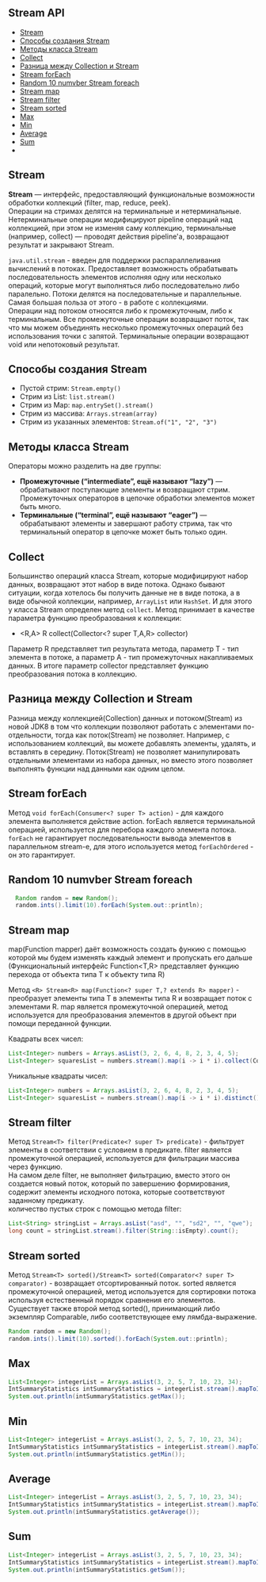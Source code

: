 ## Stream API

- [Stream](#Stream)
- [Способы создания Stream](#Способы-создания-Stream)
- [Методы класса Stream](#Методы-класса-Stream)
- [Collect](#Collect)
- [Разница между Collection и Stream](#Разница-между-Collection-и-Stream)
- [Stream forEach](#Stream-forEach)
- [Random 10 numvber Stream foreach](#Random-10-numvber-Stream-foreach)
- [Stream map](#Stream-map)
- [Stream filter](#Stream-filter)
- [Stream sorted](#Stream-sorted)
- [Max](#Max)
- [Min](#Min)
- [Average](#Average)
- [Sum](#Sum)
- [](#)

## Stream
__Stream__ — интерфейс, предоставляющий функциональные возможности обработки коллекций (filter, map, reduce, peek).  
Операции на стримах делятся на терминальные и нетерминальные. Нетерминальные операции модифицируют pipeline операций 
над коллекцией, при этом не изменяя саму коллекцию, терминальные (например, collect) — проводят действия pipeline'а, 
возвращают результат и закрывают Stream.

`java.util.stream` - введен для поддержки распараллеливания вычислений в потоках. Предоставляет возможность 
обрабатывать последовательность элементов исполняя одну или несколько операций, которые могут выполняться 
либо последовательно либо паралельно. Потоки делятся на последовательные и параллельные. Самая большая польза от 
этого - в работе с коллекциями.   
Операции над потоком относятся либо к промежуточным, либо к терминальным. Все промежуточные операции возвращают 
поток, так что мы можем объединять несколько промежуточных операций без использования точки с запятой. Терминальные 
операции возвращают void или непотоковый результат.

## Способы создания Stream
- Пустой стрим: `Stream.empty()`
- Стрим из List: `list.stream()`
- Стрим из Map: `map.entrySet().stream()`
- Стрим из массива: `Arrays.stream(array)`
- Стрим из указанных элементов: `Stream.of("1", "2", "3")`

## Методы класса Stream
Операторы можно разделить на две группы:   
- __Промежуточные (“intermediate”, ещё называют “lazy”)__ — обрабатывают поступающие элементы и возвращают стрим. 
    Промежуточных операторов в цепочке обработки элементов может быть много.
- __Терминальные (“terminal”, ещё называют “eager”)__ — обрабатывают элементы и завершают работу стрима, так что 
    терминальный оператор в цепочке может быть только один.

## Collect
Большинство операций класса Stream, которые модифицируют набор данных, возвращают этот набор в виде потока. Однако 
бывают ситуации, когда хотелось бы получить данные не в виде потока, а в виде обычной коллекции, например, `ArrayList` 
или `HashSet`. И для этого у класса Stream определен метод `collect`. Метод принимает в качестве параметра функцию 
преобразования к коллекции:  
- <R,A> R collect(Collector<? super T,A,R> collector) 

Параметр R представляет тип результата метода, параметр Т - тип элемента в потоке, а параметр А - тип промежуточных 
накапливаемых данных. В итоге параметр collector представляет функцию преобразования потока в коллекцию.

## Разница между Collection и Stream
Разница между коллекцией(Collection) данных и потоком(Stream) из новой JDK8 в том что коллекции позволяют работать 
с элементами по-отдельности, тогда как поток(Stream) не позволяет. Например, с использованием коллекций, вы можете 
добавлять элементы, удалять, и вставлять в середину. Поток(Stream) не позволяет манипулировать отдельными элементами 
из набора данных, но вместо этого позволяет выполнять функции над данными как одним целом.

## Stream forEach
Метод `void forEach(Consumer<? super T> action)` - для каждого элемента выполняется действие action. forEach является 
терминальной операцией, используется для перебора каждого элемента потока.  
`forEach` не гарантирует последовательности вывода элементов в параллельном stream-е, для этого используется 
метод `forEachOrdered` - он это гарантирует.

## Random 10 numvber Stream foreach
```java
  Random random = new Random();
  random.ints().limit(10).forEach(System.out::println);
```

## Stream map
map(Function mapper) даёт возможность создать функию с помощью которой мы будем изменять каждый элемент и пропускать 
его дальше (Функциональный интерфейс Function<T,R> представляет функцию перехода от объекта типа T к объекту типа R)

Метод `<R> Stream<R> map(Function<? super T,? extends R> mapper)` - преобразует элементы типа T в элементы типа R и 
возвращает поток с элементами R. map является промежуточной операцией, метод используется для преобразования 
элементов в другой объект при помощи переданной функции.

Квадраты всех чисел:  
```java
List<Integer> numbers = Arrays.asList(3, 2, 6, 4, 8, 2, 3, 4, 5);
List<Integer> squaresList = numbers.stream().map(i -> i * i).collect(Collectors.toList());
```
Уникальные квадраты чисел:  
```java
List<Integer> numbers = Arrays.asList(3, 2, 6, 4, 8, 2, 3, 4, 5);
List<Integer> squaresList = numbers.stream().map(i -> i * i).distinct().collect(Collectors.toList());
```

## Stream filter
Метод `Stream<T> filter(Predicate<? super T> predicate)` - фильтрует элементы в соответствии с условием в предикате. 
filter является промежуточной операцией, используется для фильтрации массива через функцию.  
На самом деле filter, не выполняет фильтрацию, вместо этого он создается новый поток, который по завершению 
формирования, содержит элементы исходного потока, которые соответствуют заданному предикату.   
количество пустых строк с помощью метода filter:   
```java
List<String> stringList = Arrays.asList("asd", "", "sd2", "", "qwe");
long count = stringList.stream().filter(String::isEmpty).count();
```

## Stream sorted
Метод `Stream<T> sorted()/Stream<T> sorted(Comparator<? super T> comparator)` - возвращает отсортированный поток. 
sorted является промежуточной операцией, метод используется для сортировки потока используя естественный порядок 
сравнения его элементов. Существует также второй метод sorted(), принимающий либо экземпляр Comparable, 
либо соответствующее ему лямбда-выражение.
```java
Random random = new Random();
random.ints().limit(10).sorted().forEach(System.out::println);
```

## Max
```java
List<Integer> integerList = Arrays.asList(3, 2, 5, 7, 10, 23, 34);
IntSummaryStatistics intSummaryStatistics = integerList.stream().mapToInt(x -> x).summaryStatistics();
System.out.println(intSummaryStatistics.getMax());
```

## Min
```java
List<Integer> integerList = Arrays.asList(3, 2, 5, 7, 10, 23, 34);
IntSummaryStatistics intSummaryStatistics = integerList.stream().mapToInt(x -> x).summaryStatistics();
System.out.println(intSummaryStatistics.getMin());
```

## Average
```java
List<Integer> integerList = Arrays.asList(3, 2, 5, 7, 10, 23, 34);
IntSummaryStatistics intSummaryStatistics = integerList.stream().mapToInt(x -> x).summaryStatistics();
System.out.println(intSummaryStatistics.getAverage());
```

## Sum
```java
List<Integer> integerList = Arrays.asList(3, 2, 5, 7, 10, 23, 34);
IntSummaryStatistics intSummaryStatistics = integerList.stream().mapToInt(x -> x).summaryStatistics();
System.out.println(intSummaryStatistics.getSum());
```
